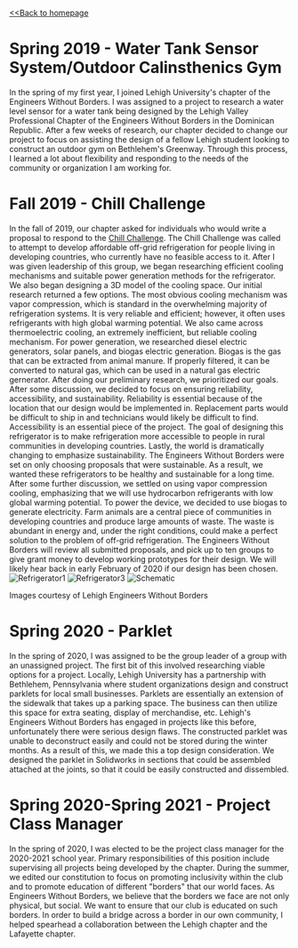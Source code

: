 [<<Back to homepage](https://liam-magargal.github.io/Liam-Magargal/)

# Spring 2019 - Water Tank Sensor System/Outdoor Calinsthenics Gym
  In the spring of my first year, I joined Lehigh University's chapter of the Engineers Without Borders. I was assigned to a project to research a water level sensor for a water tank being designed by the Lehigh Valley Professional Chapter of the Engineers Without Borders in the Dominican Republic. After a few weeks of research, our chapter decided to change our project to focus on assisting the design of a fellow Lehigh student looking to construct an outdoor gym on Bethlehem's Greenway. Through this process, I learned a lot about flexibility and responding to the needs of the community or organization I am working for.
  
# Fall 2019 - Chill Challenge
  In the fall of 2019, our chapter asked for individuals who would write a proposal to respond to the [Chill Challenge](https://www.ewb-usa.org/chill-challenge/). The Chill Challenge was called to attempt to develop affordable off-grid refrigeration for people living in developing countries, who currently have no feasible access to it. After I was given leadership of this group, we began researching efficient cooling mechanisms and suitable power generation methods for the refrigerator. We also began designing a 3D model of the cooling space. Our initial research returned a few options. The most obvious cooling mechanism was vapor compression, which is standard in the overwhelming majority of refrigeration systems. It is very reliable and efficient; however, it often uses refrigerants with high global warming potential. We also came across thermoelectric cooling, an extremely inefficient, but reliable cooling mechanism. For power generation, we researched diesel electric generators, solar panels, and biogas electric generation. Biogas is the gas that can be extracted from animal manure. If properly filtered, it can be converted to natural gas, which can be used in a natural gas electric gernerator. After doing our preliminary research, we prioritized our goals. After some discussion, we decided to focus on ensuring reliability, accessibility, and sustainability. Reliability is essential because of the location that our design would be implemented in. Replacement parts would be difficult to ship in and technicians would likely be difficult to find. Accessibility is an essential piece of the project. The goal of designing this refrigerator is to make refrigeration more accessible to people in rural communities in developing countries. Lastly, the world is dramatically changing to emphasize sustainability. The Engineers Without Borders were set on only choosing proposals that were sustainable. As a result, we wanted these refrigerators to be healthy and sustainable for a long time. After some further discussion, we settled on using vapor compression cooling, emphasizing that we will use hydrocarbon refrigerants with low global warming potential. To power the device, we decided to use biogas to generate electricity. Farm animals are a central piece of communities in developing countries and produce large amounts of waste. The waste is abundant in energy and, under the right conditions, could make a perfect solution to the problem of off-grid refrigeration. The Engineers Without Borders will review all submitted proposals, and pick up to ten groups to give grant money to develop working prototypes for their design. We will likely hear back in early February of 2020 if our design has been chosen.
![Refrigerator1](https://user-images.githubusercontent.com/59369935/71607359-b73aa380-2b46-11ea-8afc-768610b62320.png)
![Refrigerator3](https://user-images.githubusercontent.com/59369935/71607383-041e7a00-2b47-11ea-9bec-d974e45064d9.png)
![Schematic](https://user-images.githubusercontent.com/59369935/71607509-092ff900-2b48-11ea-99c5-6d55f461a7b6.jpg)

Images courtesy of Lehigh Engineers Without Borders

# Spring 2020 - Parklet
  In the spring of 2020, I was assigned to be the group leader of a group with an unassigned project. The first bit of this involved researching viable options for a project. Locally, Lehigh University has a partnership with Bethlehem, Pennsylvania where student organizations design and construct parklets for local small businesses. Parklets are essentially an extension of the sidewalk that takes up a parking space. The business can then utilize this space for extra seating, display of merchandise, etc. Lehigh's Engineers Without Borders has engaged in projects like this before, unfortunately there were serious design flaws. The constructed parklet was unable to deconstruct easily and could not be stored during the winter months. As a result of this, we made this a top design consideration. We designed the parklet in Solidworks in sections that could be assembled attached at the joints, so that it could be easily constructed and dissembled. 
  
# Spring 2020-Spring 2021 - Project Class Manager
  In the spring of 2020, I was elected to be the project class manager for the 2020-2021 school year. Primary responsibilities of this position include supervising all projects being developed by the chapter. During the summer, we edited our constitution to focus on promoting inclusivity within the club and to promote education of different "borders" that our world faces. As Engineers Without Borders, we believe that the borders we face are not only physical, but social. We want to ensure that our club is educated on such borders. In order to build a bridge across a border in our own community, I helped spearhead a collaboration between the Lehigh chapter and the Lafayette chapter.
